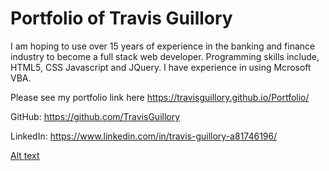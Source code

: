 # Portfolio of Travis Guillory

I am hoping to use over 15 years of experience in the banking and finance industry to become a full stack web developer. 
Programming skills include, HTML5, CSS Javascript and JQuery. I have experience in using Mcrosoft VBA. 

Please see my portfolio link here https://travisguillory.github.io/Portfolio/

GitHub: https://github.com/TravisGuillory

LinkedIn: https://www.linkedin.com/in/travis-guillory-a81746196/


[Alt text](assets/img/portfolioScreen.png)







